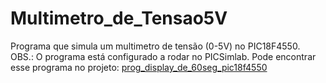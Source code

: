 # Multimetro_de_Tensao5V
 Programa que simula um multimetro de tensão (0-5V) no PIC18F4550.
OBS.: O programa está configurado a rodar no PICSimlab. Pode encontrar esse programa no projeto: [prog_display_de_60seg_pic18f4550](https://github.com/JoselhoAmaral/Prog_Display_de_60seg_PIC18F4550?tab=readme-ov-file#prog_display_de_60seg_pic18f4550)

